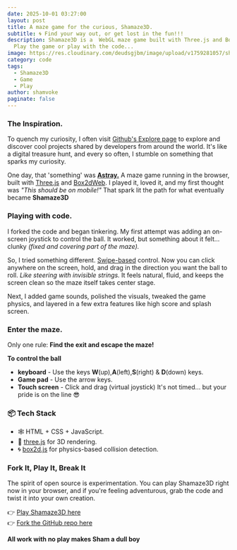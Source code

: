 ```yaml
---
date: 2025-10-01 03:27:00
layout: post
title: A maze game for the curious, Shamaze3D.
subtitle: 🌀 Find your way out, or get lost in the fun!!!
description: Shamaze3D is a  WebGL maze game built with Three.js and Box2dWeb.
  Play the game or play with the code...
image: https://res.cloudinary.com/deudsgjbm/image/upload/v1759281057/sham-maze_1_lbfngy.jpg
category: code
tags:
  - Shamaze3D
  - Game
  - Play
author: shamvoke
paginate: false
---
```

### The Inspiration.
To quench my curiosity, I often visit [Github's Explore page](https://github.com/explore) to explore and discover cool projects shared by developers from around the world. It's like a digital treasure hunt, and every so often, I stumble on something that sparks my curiosity.

One day, that 'something' was **[Astray.](https://github.com/wwwtyro/Astray)** A maze game running in the browser, built with [Three.js](https://threejs.org/) and [Box2dWeb](https://box2d.org/). I played it, loved it, and my first thought was _"This should be on mobile!"_ That spark lit the path for what eventually became **Shamaze3D**

### Playing with code.
I forked the code and began tinkering. My first attempt was adding an on-screen joystick to control the ball. It worked, but something about it felt... clunky _(fixed and covering part of the maze)._

So, I tried something different. <ins>Swipe-based</ins> control. Now you can click anywhere on the screen, hold, and drag in the direction you want the ball to roll. _Like steering with invisible strings._ It feels natural, fluid, and keeps the screen clean so the maze itself takes center stage.

Next, I added game sounds, polished the visuals, tweaked the game physics, and layered in a few extra features like high score and splash screen.

### Enter the maze.
Only one rule: **Find the exit and escape the maze!**

**To control the ball**
- **keyboard** - Use the keys **W**(up),**A**(left),**S**(right) & **D**(down) keys.
- **Game pad** - Use the  arrow keys.
- **Touch screen** - Click and drag (virtual joystick)
It's not timed... but your pride is on the line 😎

### 📦 Tech Stack
- 🕸️ HTML + CSS + JavaScript.
- 🧱 [three.js](https://threejs.org/) for 3D rendering.
- 🌀 [box2d.js](https://github.com/kripken/box2d.js) for physics-based collision detection.

### Fork It, Play It, Break It
The spirit of open source is experimentation. You can play Shamaze3D right now in your browser, and if you're feeling adventurous, grab the code and twist it into your own creation.

👉 [Play Shamaze3D here](https://sham-maze3d.netlify.app/)  
👉 [Fork the GitHub repo here](https://github.com/shamvoke/shamaze3D)

**All work with no play makes Sham a dull boy**







